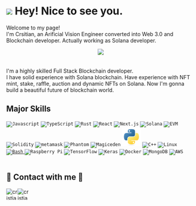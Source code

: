 <h1><img src="https://emojis.slackmojis.com/emojis/images/1531849430/4246/blob-sunglasses.gif?1531849430" width="30"/> Hey! Nice to see you.</h1>

<p>Welcome to my page! </br> I'm Crsitian, an Arificial Vision Engineer converted into Web 3.0 and Blockchain developer. Actually working as Solana developer.

<p align="center">
  <a href="https://github.com/cryptoSyndrome001"><img src="https://readme-typing-svg.herokuapp.com?font=Fira+Code&pause=1000&width=900&size=40&height=60&center=true&vCenter=true&lines=Full+Stack+Blockchain+Developer;Full+Stack+Web+3.0+Developer;Always+Learning+New+Tech"></a>
</p>
<br />

<span>
I'm a highly skilled Full Stack Blockchain developer. <br/>
I have solid experience with Solana blockchain. Have experience with NFT mint, stake, raffle, auction and dynamic NFTs on Solana. Now I'm gonna build a beautiful future of blockchain world. 
</span>
<br/>

## Major Skills
<div>
  <div align="left">
    <code><img alt="Javascript" height="50" width="50" src="https://img.icons8.com/color/2x/javascript.png"/></code>
    <code><img alt="TypeScript" height="50" width="50" src="https://img.icons8.com/color/2x/typescript.png"></code>  
    <code><img alt="Rust" height="50"  width="50" src="https://profilinator.rishav.dev/skills-assets/rust-plain.svg" /></code>
    <code><img alt="React" height="50"  width="50" src="https://profilinator.rishav.dev/skills-assets/react-original-wordmark.svg" /></code>
    <code><img alt="Next.js" height="50"  width="50" src="https://w7.pngwing.com/pngs/87/586/png-transparent-next-js-hd-logo.png" /></code>
    <code><img alt="Solana" height="50" width="50" src="https://cryptologos.cc/logos/solana-sol-logo.svg?v=023"></code>
    <code><img alt="EVM" height="50" width="50" src="https://cryptologos.cc/logos/ethereum-eth-logo.png"></code>
    <code><img alt="Solidity" height="50"  width="50" src="https://seeklogo.com/images/S/solidity-logo-D29CC3EB00-seeklogo.com.png" /></code>
    <code><img alt="metamask" height="50" width="50" src="https://upload.wikimedia.org/wikipedia/commons/thumb/3/36/MetaMask_Fox.svg/1200px-MetaMask_Fox.svg.png"></code>
    <code><img alt="Phantom" height="50" width="50" src="https://play-lh.googleusercontent.com/ioQBlPQEZDoiNFTMj_CRMt7BlBREualoE1SChNtP6ZKrYhKXtMe-c5hqLB-hL4M2" /></code>
    <code><img alt="Magiceden" height="50" width="50" src="https://www.freelogovectors.net/wp-content/uploads/2022/06/magic-eden-logo-freelogovectors.net_.png"></code>
    <code><img alt="Python" height="50" width="50" src="https://raw.githubusercontent.com/devicons/devicon/master/icons/python/python-original.svg"     /></code>
    <code><img alt="C++" height="50"  width="50" src="https://profilinator.rishav.dev/skills-assets/cplusplus-original.svg" /></code>
    <code><img alt="Linux" height="50"  width="50" src="https://profilinator.rishav.dev/skills-assets/linux-original.svg" /></code>
    <a href="https://www.gnu.org/software/bash/" target="_blank">
      <code><img alt="Bash" height="50"  width="50"  src="https://profilinator.rishav.dev/skills-assets/gnu_bash-icon.svg" /></code>
    </a>
    <code><img alt="Raspberry Pi" height="50"  width="50" src="https://cdn.worldvectorlogo.com/logos/raspberry-pi.svg" alt="Raspberry Pi" /></code>
    <code><img alt="TensorFlow" height="50"  width="50" src="https://profilinator.rishav.dev/skills-assets/tensorflow-icon.svg" /></code>
    <code><img alt="Keras" height="50"  width="50" src="https://profilinator.rishav.dev/skills-assets/keras.png" /></code>
    <code><img  alt="Docker" height="50" width="50" src="https://profilinator.rishav.dev/skills-assets/docker-original-wordmark.svg" /></code>
    <code><img alt="MongoDB" height="50" width="50" src="https://img.icons8.com/color/2x/mongodb.png"/></code>
    <code><img alt="AWS" height="50" width="50" src="https://w7.pngwing.com/pngs/92/303/png-transparent-amazon-com-amazon-web-services-cloud-computing-amazon-s3-nrf-2019-retail-s-big-show-expo-cloud-computing-text-trademark-service-thumbnail.png"/></code>
  </div>
</div>
<br />

## 🤝 Contact with me 🤝
<a href="https://t.me/Cristian_7_7" >
  <img align='left' src='https://upload.wikimedia.org/wikipedia/commons/thumb/8/82/Telegram_logo.svg/2048px-Telegram_logo.svg.png' alt='cristian | telegram' height="30" width="30"/>
  <a href="mailto:cristianwpuig@gmail.com" >
  <img align='left' src='https://static.vecteezy.com/system/resources/previews/010/153/613/original/email-and-mail-icon-sign-symbol-design-free-png.png' alt='cristian | email' height="30" width="30"/>
</a>

